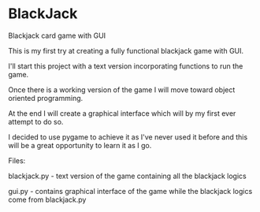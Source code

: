 # BlackJack
Blackjack card game with GUI

This is my first try at creating a fully functional blackjack game with GUI.

I'll start this project with a text version incorporating functions to run the game.

Once there is a working version of the game I will move toward object oriented programming.

At the end I will create a graphical interface which will by my first ever attempt to do so.

I decided to use pygame to achieve it as I've never used it before and this will be a great
opportunity to learn it as I go.

Files:

blackjack.py - text version of the game containing all the blackjack logics

gui.py       - contains graphical interface of the game while the blackjack logics
               come from blackjack.py